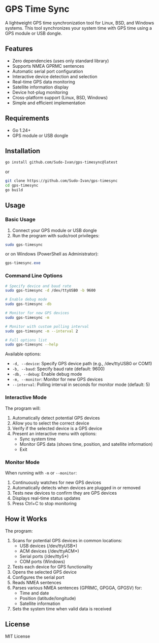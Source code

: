 # GPS Time Sync

A lightweight GPS time synchronization tool for Linux, BSD, and Windows systems. This tool synchronizes your system time with GPS time using a GPS module or USB dongle.

## Features

- Zero dependencies (uses only standard library)
- Supports NMEA GPRMC sentences
- Automatic serial port configuration
- Interactive device detection and selection
- Real-time GPS data monitoring
- Satellite information display
- Device hot-plug monitoring
- Cross-platform support (Linux, BSD, Windows)
- Simple and efficient implementation

## Requirements

- Go 1.24+ 
- GPS module or USB dongle

## Installation

```bash
go install github.com/Sudo-Ivan/gps-timesync@latest
```

or

```bash
git clone https://github.com/Sudo-Ivan/gps-timesync
cd gps-timesync
go build
```

## Usage

### Basic Usage

1. Connect your GPS module or USB dongle
2. Run the program with sudo/root privileges:

```bash
sudo gps-timesync
```

or on Windows (PowerShell as Administrator):

```powershell
gps-timesync.exe
```

### Command Line Options

```bash
# Specify device and baud rate
sudo gps-timesync -d /dev/ttyUSB0 -b 9600

# Enable debug mode
sudo gps-timesync -db

# Monitor for new GPS devices
sudo gps-timesync -m

# Monitor with custom polling interval
sudo gps-timesync -m --interval 2

# Full options list
sudo gps-timesync --help
```

Available options:
- `-d, --device`: Specify GPS device path (e.g., /dev/ttyUSB0 or COM1)
- `-b, --baud`: Specify baud rate (default: 9600)
- `-db, --debug`: Enable debug mode
- `-m, --monitor`: Monitor for new GPS devices
- `--interval`: Polling interval in seconds for monitor mode (default: 5)

### Interactive Mode

The program will:
1. Automatically detect potential GPS devices
2. Allow you to select the correct device
3. Verify if the selected device is a GPS device
4. Present an interactive menu with options:
   - Sync system time
   - Monitor GPS data (shows time, position, and satellite information)
   - Exit

### Monitor Mode

When running with `-m` or `--monitor`:
1. Continuously watches for new GPS devices
2. Automatically detects when devices are plugged in or removed
3. Tests new devices to confirm they are GPS devices
4. Displays real-time status updates
5. Press Ctrl+C to stop monitoring

## How it Works

The program:
1. Scans for potential GPS devices in common locations:
   - USB devices (/dev/ttyUSB*)
   - ACM devices (/dev/ttyACM*)
   - Serial ports (/dev/ttyS*)
   - COM ports (Windows)
2. Tests each device for GPS functionality
3. Opens the selected GPS device
4. Configures the serial port
5. Reads NMEA sentences
6. Parses various NMEA sentences (GPRMC, GPGGA, GPGSV) for:
   - Time and date
   - Position (latitude/longitude)
   - Satellite information
7. Sets the system time when valid data is received

## License

MIT License 